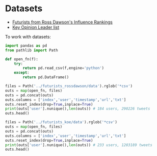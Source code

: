 # Datasets

* [Futurists from Ross Dawson's Influence Rankings](./futurists_rossdawson/)
* [Key Opinion Leader list](./futurists_koe/)

To work with datasets:
```python
import pandas as pd
from pathlib import Path

def open_fn(f):
    try:
        return pd.read_csv(f,engine='python')
    except:
        return pd.DataFrame()

files = Path('../futurists_rossdawson/data').rglob('*csv')
outs = map(open_fn, files)
outs = pd.concat(outs)
outs.columns = ['index','user','timestamp','url','txt']
outs.reset_index(drop=True,inplace=True)
print(outs['user'].nunique(),len(outs)) # 184 users, 290226 tweets
outs.head()

files = Path('../futurists_koe/data').rglob('*csv')
outs = map(open_fn, files)
outs = pd.concat(outs)
outs.columns = ['index','user','timestamp','url','txt']
outs.reset_index(drop=True,inplace=True)
print(outs['user'].nunique(),len(outs)) # 233 users, 1203189 tweets
outs.head()
```
